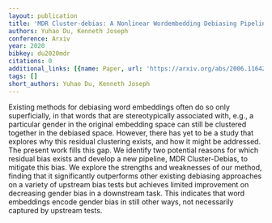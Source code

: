 ```yaml
---
layout: publication
title: 'MDR Cluster-debias: A Nonlinear Wordembedding Debiasing Pipeline'
authors: Yuhao Du, Kenneth Joseph
conference: Arxiv
year: 2020
bibkey: du2020mdr
citations: 0
additional_links: [{name: Paper, url: 'https://arxiv.org/abs/2006.11642'}]
tags: []
short_authors: Yuhao Du, Kenneth Joseph
---
```

Existing methods for debiasing word embeddings often do so only
superficially, in that words that are stereotypically associated with, e.g., a
particular gender in the original embedding space can still be clustered
together in the debiased space. However, there has yet to be a study that
explores why this residual clustering exists, and how it might be addressed.
The present work fills this gap. We identify two potential reasons for which
residual bias exists and develop a new pipeline, MDR Cluster-Debias, to
mitigate this bias. We explore the strengths and weaknesses of our method,
finding that it significantly outperforms other existing debiasing approaches
on a variety of upstream bias tests but achieves limited improvement on
decreasing gender bias in a downstream task. This indicates that word
embeddings encode gender bias in still other ways, not necessarily captured by
upstream tests.